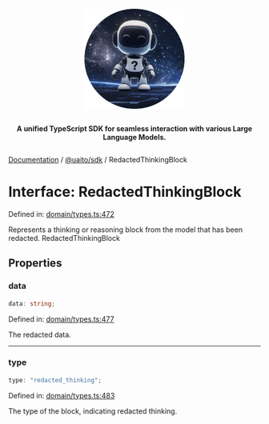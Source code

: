 <div style="display:flex; flex-direction:column; align-items:center;">
<p align="center">
  <img src="../UAITO.png" alt="UAITO Logo" width="200"/>
</p>

<p align="center">
  <strong>A unified TypeScript SDK for seamless interaction with various Large Language Models.</strong>
</p>
</div>

[Documentation](README.md) / [@uaito/sdk](@uaito.sdk.md) / RedactedThinkingBlock

# Interface: RedactedThinkingBlock

Defined in: [domain/types.ts:472](https://github.com/elribonazo/uaito/blob/a6f1c59724f590c9aee06115593ac990cf447b39/packages/sdk/src/domain/types.ts#L472)

Represents a thinking or reasoning block from the model that has been redacted.
 RedactedThinkingBlock

## Properties

### data

```ts
data: string;
```

Defined in: [domain/types.ts:477](https://github.com/elribonazo/uaito/blob/a6f1c59724f590c9aee06115593ac990cf447b39/packages/sdk/src/domain/types.ts#L477)

The redacted data.

***

### type

```ts
type: "redacted_thinking";
```

Defined in: [domain/types.ts:483](https://github.com/elribonazo/uaito/blob/a6f1c59724f590c9aee06115593ac990cf447b39/packages/sdk/src/domain/types.ts#L483)

The type of the block, indicating redacted thinking.
